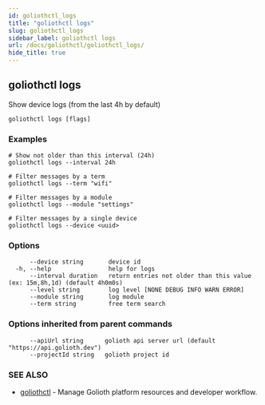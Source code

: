 ```yaml
---
id: goliothctl_logs
title: "goliothctl logs"
slug: goliothctl_logs
sidebar_label: goliothctl logs
url: /docs/goliothctl/goliothctl_logs/
hide_title: true
---
```

## goliothctl logs

Show device logs (from the last 4h by default)

```
goliothctl logs [flags]
```

### Examples

```
# Show not older than this interval (24h)
goliothctl logs --interval 24h

# Filter messages by a term
goliothctl logs --term "wifi"

# Filter messages by a module
goliothctl logs --module "settings"

# Filter messages by a single device
goliothctl logs --device <uuid>
```

### Options

```
      --device string       device id
  -h, --help                help for logs
      --interval duration   return entries not older than this value (ex: 15m,8h,1d) (default 4h0m0s)
      --level string        log level [NONE DEBUG INFO WARN ERROR]
      --module string       log module
      --term string         free term search
```

### Options inherited from parent commands

```
      --apiUrl string      golioth api server url (default "https://api.golioth.dev")
      --projectId string   golioth project id
```

### SEE ALSO

* [goliothctl](/docs/goliothctl/goliothctl/)	 - Manage Golioth platform resources and developer workflow.

